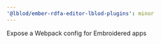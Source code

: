 ```yaml
---
'@lblod/ember-rdfa-editor-lblod-plugins': minor
---
```


Expose a Webpack config for Embroidered apps
